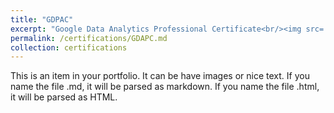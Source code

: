 ```yaml
---
title: "GDPAC"
excerpt: "Google Data Analytics Professional Certificate<br/><img src='/images/gdapc.png'>"
permalink: /certifications/GDAPC.md
collection: certifications
---
```


This is an item in your portfolio. It can be have images or nice text. If you name the file .md, it will be parsed as markdown. If you name the file .html, it will be parsed as HTML. 